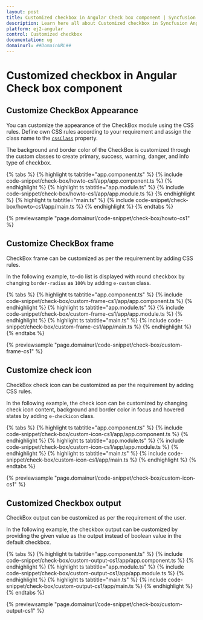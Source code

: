 ```yaml
---
layout: post
title: Customized checkbox in Angular Check box component | Syncfusion
description: Learn here all about Customized checkbox in Syncfusion Angular Check box component of Syncfusion Essential JS 2 and more.
platform: ej2-angular
control: Customized checkbox 
documentation: ug
domainurl: ##DomainURL##
---
```


# Customized checkbox in Angular Check box component

## Customize CheckBox Appearance

You can customize the appearance of the CheckBox module using the CSS rules.
Define own CSS rules according to your requirement and assign the class name to the [`cssClass`](https://ej2.syncfusion.com/angular/documentation/api/check-box#cssclass) property.

The background and border color of the CheckBox is customized through the custom classes to create primary, success, warning, danger, and
info type of checkbox.

{% tabs %}
{% highlight ts tabtitle="app.component.ts" %}
{% include code-snippet/check-box/howto-cs1/app/app.component.ts %}
{% endhighlight %}
{% highlight ts tabtitle="app.module.ts" %}
{% include code-snippet/check-box/howto-cs1/app/app.module.ts %}
{% endhighlight %}
{% highlight ts tabtitle="main.ts" %}
{% include code-snippet/check-box/howto-cs1/app/main.ts %}
{% endhighlight %}
{% endtabs %}
  
{% previewsample "page.domainurl/code-snippet/check-box/howto-cs1" %}

## Customize CheckBox frame

CheckBox frame can be customized as per the requirement by adding CSS rules.

In the following example, to-do list is displayed with round checkbox by changing `border-radius` as `100%` by adding `e-custom` class.

{% tabs %}
{% highlight ts tabtitle="app.component.ts" %}
{% include code-snippet/check-box/custom-frame-cs1/app/app.component.ts %}
{% endhighlight %}
{% highlight ts tabtitle="app.module.ts" %}
{% include code-snippet/check-box/custom-frame-cs1/app/app.module.ts %}
{% endhighlight %}
{% highlight ts tabtitle="main.ts" %}
{% include code-snippet/check-box/custom-frame-cs1/app/main.ts %}
{% endhighlight %}
{% endtabs %}
  
{% previewsample "page.domainurl/code-snippet/check-box/custom-frame-cs1" %}

## Customize check icon

CheckBox check icon can be customized as per the requirement by adding CSS rules.

In the following example, the check icon can be customized by changing check icon content, background and
border color in focus and hovered states by adding `e-checkicon` class.

{% tabs %}
{% highlight ts tabtitle="app.component.ts" %}
{% include code-snippet/check-box/custom-icon-cs1/app/app.component.ts %}
{% endhighlight %}
{% highlight ts tabtitle="app.module.ts" %}
{% include code-snippet/check-box/custom-icon-cs1/app/app.module.ts %}
{% endhighlight %}
{% highlight ts tabtitle="main.ts" %}
{% include code-snippet/check-box/custom-icon-cs1/app/main.ts %}
{% endhighlight %}
{% endtabs %}
  
{% previewsample "page.domainurl/code-snippet/check-box/custom-icon-cs1" %}

## Customized Checkbox output

CheckBox output can be customized as per the requirement of the user.

In the following example, the checkbox output can be customized by providing the given value as the output instead of boolean value in  the default checkbox.

{% tabs %}
{% highlight ts tabtitle="app.component.ts" %}
{% include code-snippet/check-box/custom-output-cs1/app/app.component.ts %}
{% endhighlight %}
{% highlight ts tabtitle="app.module.ts" %}
{% include code-snippet/check-box/custom-output-cs1/app/app.module.ts %}
{% endhighlight %}
{% highlight ts tabtitle="main.ts" %}
{% include code-snippet/check-box/custom-output-cs1/app/main.ts %}
{% endhighlight %}
{% endtabs %}
  
{% previewsample "page.domainurl/code-snippet/check-box/custom-output-cs1" %}
